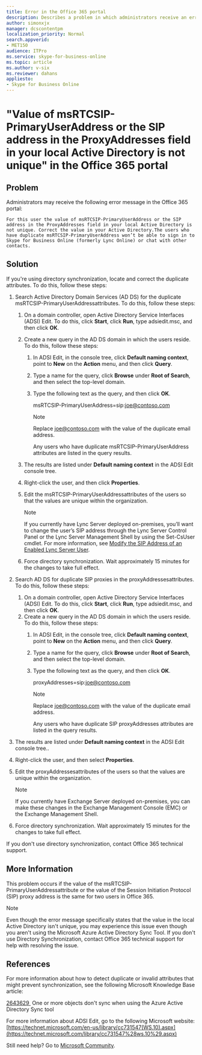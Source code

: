 ```yaml
---
title: Error in the Office 365 portal
description: Describes a problem in which administrators receive an error message in the Office 365 portal that states that the value of msRTCSIP-PrimaryUserAddress or the SIP address isn't unique. Provides a resolution.
author: simonxjx
manager: dcscontentpm
localization_priority: Normal
search.appverid: 
- MET150
audience: ITPro
ms.service: skype-for-business-online
ms.topic: article
ms.author: v-six
ms.reviewer: dahans
appliesto:
- Skype for Business Online
---
```


# "Value of msRTCSIP-PrimaryUserAddress or the SIP address in the ProxyAddresses field in your local Active Directory is not unique" in the Office 365 portal

## Problem 

Administrators may receive the following error message in the Office 365 portal:

```adoc
For this user the value of msRTCSIP-PrimaryUserAddress or the SIP address in the ProxyAddresses field in your local Active Directory is not unique. Correct the value in your Active Directory.The users who have duplicate msRTCSIP-PrimaryUserAddress won’t be able to sign in to Skype for Business Online (formerly Lync Online) or chat with other contacts.
```

## Solution

If you're using directory synchronization, locate and correct the duplicate attributes. To do this, follow these steps:

1. Search Active Directory Domain Services (AD DS) for the duplicate msRTCSIP-PrimaryUserAddressattributes. To do this, follow these steps:
   1. On a domain controller, open Active Directory Service Interfaces (ADSI) Edit. To do this, click **Start**, click **Run**, type adsiedit.msc, and then click **OK**.   
   2. Create a new query in the AD DS domain in which the users reside. To do this, follow these steps:
       1. In ADSI Edit, in the console tree, click **Default naming context**, point to **New** on the **Action** menu, and then click **Query**.   
       2. Type a name for the query, click **Browse** under **Root of Search**, and then select the top-level domain.   
       3. Type the following text as the query, and then click **OK**.

           msRTCSIP-PrimaryUserAddress=sip:joe@contoso.com
    
          > [!NOTE]
          > Replace joe@contoso.com with the value of the duplicate email address.

          Any users who have duplicate msRTCSIP-PrimaryUserAddress attributes are listed in the query results.       
   3. The results are listed under **Default naming context** in the ADSI Edit console tree.   
   4. Right-click the user, and then click **Properties**.   
   5. Edit the msRTCSIP-PrimaryUserAddressattributes of the users so that the values are unique within the organization.

        > [!NOTE]
        > If you currently have Lync Server deployed on-premises, you’ll want to change the user’s SIP address through the Lync Server Control Panel or the Lync Server Management Shell by using the Set-CsUser cmdlet. For more information, see [Modify the SIP Address of an Enabled Lync Server User](https://blogs.technet.com/b/csps/archive/2011/03/21/usermodifysip.aspx).   
   6. Force directory synchronization. Wait approximately 15 minutes for the changes to take full effect.   
   
2. Search AD DS for duplicate SIP proxies in the proxyAddressesattributes. To do this, follow these steps: 
   1. On a domain controller, open Active Directory Service Interfaces (ADSI) Edit. To do this, click **Start**, click **Run**, type adsiedit.msc, and then click **OK**.   
   2. Create a new query in the AD DS domain in which the users reside. To do this, follow these steps:
      1. In ADSI Edit, in the console tree, click **Default naming context**, point to **New** on the **Action** menu, and then click **Query**.   
      2. Type a name for the query, click **Browse** under **Root of Search**, and then select the top-level domain.   
      3. Type the following text as the query, and then click **OK**.

         proxyAddresses=sip:joe@contoso.com

         > [!NOTE]
         > Replace joe@contoso.com with the value of the duplicate email address.

         Any users who have duplicate SIP proxyAddresses attributes are listed in the query results.       
  3. The results are listed under **Default naming context** in the ADSI Edit console tree..   
  4. Right-click the user, and then select **Properties**.   
  5. Edit the proxyAddressesattributes of the users so that the values are unique within the organization.

     > [!NOTE]
     > If you currently have Exchange Server deployed on-premises, you can make these changes in the Exchange Management Console (EMC) or the Exchange Management Shell.   
  6. Force directory synchronization. Wait approximately 15 minutes for the changes to take full effect.   

If you don't use directory synchronization, contact Office 365 technical support.

## More Information

This problem occurs if the value of the msRTCSIP-PrimaryUserAddressattribute or the value of the Session Initiation Protocol (SIP) proxy address is the same for two users in Office 365.

> [!NOTE]
> Even though the error message specifically states that the value in the local Active Directory isn't unique, you may experience this issue even though you aren't using the Microsoft Azure Active Directory Sync Tool. If you don't use Directory Synchronization, contact Office 365 technical support for help with resolving the issue. 

## References

For more information about how to detect duplicate or invalid attributes that might prevent synchronization, see the following Microsoft Knowledge Base article:

[2643629 ](https://support.microsoft.com/help/2643629) One or more objects don't sync when using the Azure Active Directory Sync tool 

For more information about ADSI Edit, go to the following Microsoft website: [https://technet.microsoft.com/en-us/library/cc731547(WS.10).aspx](https://technet.microsoft.com/library/cc731547%28ws.10%29.aspx)

Still need help? Go to [Microsoft Community](https://answers.microsoft.com/).